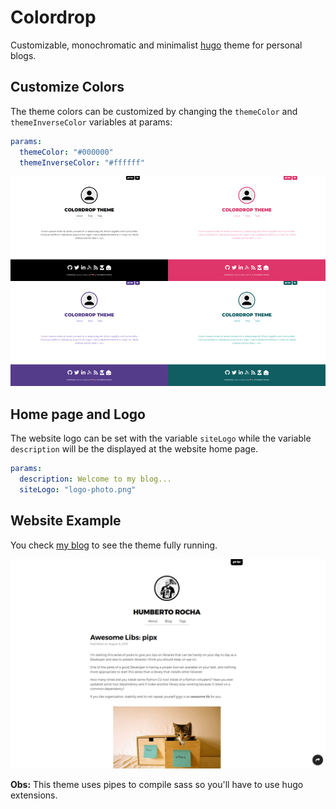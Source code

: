 # Colordrop

Customizable, monochromatic and minimalist [hugo](https://gohugo.io/) theme for personal blogs.

## Customize Colors

The theme colors can be customized by changing the `themeColor` and `themeInverseColor` variables at params:

```yaml
params:
  themeColor: "#000000"
  themeInverseColor: "#ffffff"
```

![theme colors image](/images/tn.png)

## Home page and Logo

The website logo can be set with the variable `siteLogo` while the variable `description` will be the displayed at the website home page.

```yaml
params:
  description: Welcome to my blog...
  siteLogo: "logo-photo.png"
```

## Website Example

You check [my blog](https://humberto.io) to see the theme fully running.

![theme image](/images/screenshot.png)

**Obs:** This theme uses pipes to compile sass so you'll have to use hugo extensions.
